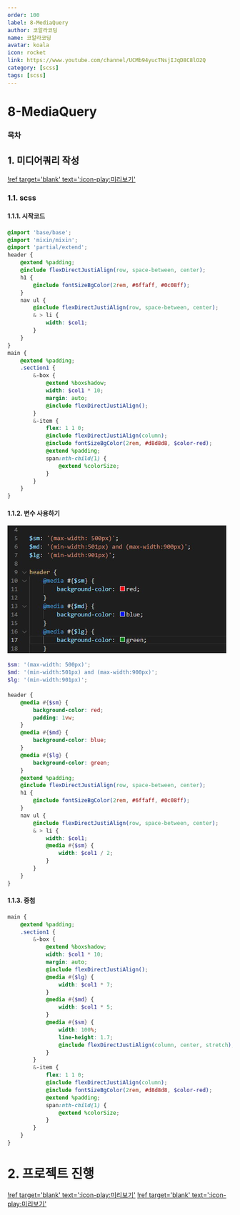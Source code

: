 ```yaml
---
order: 100
label: 8-MediaQuery
author: 코알라코딩
name: 코알라코딩
avatar: koala
icon: rocket
link: https://www.youtube.com/channel/UCMb94yucTNsjIJqD8C8lO2Q
category: [scss]
tags: [scss]
---
```


# 8-MediaQuery <!-- omit in toc -->

### 목차 <!-- omit in toc -->

## 1. 미디어쿼리 작성

[!ref target='blank' text=':icon-play:미리보기'](./final/00_basic.html)

### 1.1. scss

#### 1.1.1. 시작코드

```scss #
@import 'base/base';
@import 'mixin/mixin';
@import 'partial/extend';
header {
	@extend %padding;
	@include flexDirectJustiAlign(row, space-between, center);
	h1 {
		@include fontSizeBgColor(2rem, #6ffaff, #0c08ff);
	}
	nav ul {
		@include flexDirectJustiAlign(row, space-between, center);
		& > li {
			width: $col1;
		}
	}
}
main {
	@extend %padding;
	.section1 {
		&-box {
			@extend %boxshadow;
			width: $col1 * 10;
			margin: auto;
			@include flexDirectJustiAlign();
		}
		&-item {
			flex: 1 1 0;
			@include flexDirectJustiAlign(column);
			@include fontSizeBgColor(2rem, #d8d8d8, $color-red);
			@extend %padding;
			span:nth-child(1) {
				@extend %colorSize;
			}
		}
	}
}
```

#### 1.1.2. 변수 사용하기

![alt](./files/10-01_525.jpg)

```scss #
$sm: '(max-width: 500px)';
$md: '(min-width:501px) and (max-width:900px)';
$lg: '(min-width:901px)';

header {
	@media #{$sm} {
		background-color: red;
		padding: 1vw;
	}
	@media #{$md} {
		background-color: blue;
	}
	@media #{$lg} {
		background-color: green;
	}
	@extend %padding;
	@include flexDirectJustiAlign(row, space-between, center);
	h1 {
		@include fontSizeBgColor(2rem, #6ffaff, #0c08ff);
	}
	nav ul {
		@include flexDirectJustiAlign(row, space-between, center);
		& > li {
			width: $col1;
			@media #{$sm} {
				width: $col1 / 2;
			}
		}
	}
}
```

#### 1.1.3. 중첩

```scss
main {
	@extend %padding;
	.section1 {
		&-box {
			@extend %boxshadow;
			width: $col1 * 10;
			margin: auto;
			@include flexDirectJustiAlign();
			@media #{$lg} {
				width: $col1 * 7;
			}
			@media #{$md} {
				width: $col1 * 5;
			}
			@media #{$sm} {
				width: 100%;
				line-height: 1.7;
				@include flexDirectJustiAlign(column, center, stretch);
			}
		}
		&-item {
			flex: 1 1 0;
			@include flexDirectJustiAlign(column);
			@include fontSizeBgColor(2rem, #d8d8d8, $color-red);
			@extend %padding;
			span:nth-child(1) {
				@extend %colorSize;
			}
		}
	}
}
```

# 2. 프로젝트 진행

[!ref target='blank' text=':icon-play:미리보기'](./final/02_Loram%20Project/Lorem/index.html)
[!ref target='blank' text=':icon-play:미리보기'](./final/03_landing-page/index.html)
